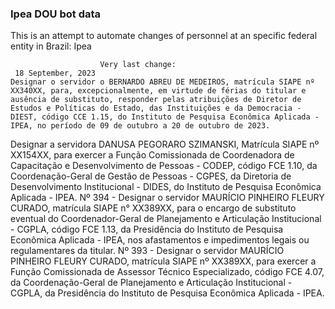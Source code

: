  ### Ipea DOU bot data
 This is an attempt to automate changes of personnel at an specific federal entity in Brazil: Ipea
 
                        Very last change: 
 	 18 September, 2023
	Designar o servidor o BERNARDO ABREU DE MEDEIROS, matrícula SIAPE nº XX340XX, para, excepcionalmente, em virtude de férias do titular e ausência de substituto, responder pelas atribuições de Diretor de Estudos e Políticas do Estado, das Instituições e da Democracia - DIEST, código CCE 1.15, do Instituto de Pesquisa Econômica Aplicada - IPEA, no período de 09 de outubro a 20 de outubro de 2023.
Designar a servidora DANUSA PEGORARO SZIMANSKI, Matrícula SIAPE nº XX154XX, para exercer a Função Comissionada de Coordenadora de Capacitação e Desenvolvimento de Pessoas - CODEP, código FCE 1.10, da Coordenação-Geral de Gestão de Pessoas - CGPES, da Diretoria de Desenvolvimento Institucional - DIDES, do Instituto de Pesquisa Econômica Aplicada - IPEA.
Nº 394 - Designar o servidor MAURÍCIO PINHEIRO FLEURY CURADO, matrícula SIAPE n° XX389XX, para o encargo de substituto eventual do Coordenador-Geral de Planejamento e Articulação Institucional - CGPLA, código FCE 1.13, da Presidência do Instituto de Pesquisa Econômica Aplicada - IPEA, nos afastamentos e impedimentos legais ou regulamentares da titular.
Nº 393 - Designar o servidor MAURÍCIO PINHEIRO FLEURY CURADO, matrícula SIAPE nº XX389XX, para exercer a Função Comissionada de Assessor Técnico Especializado, código FCE 4.07, da Coordenação-Geral de Planejamento e Articulação Institucional - CGPLA, da Presidência do Instituto de Pesquisa Econômica Aplicada - IPEA.
